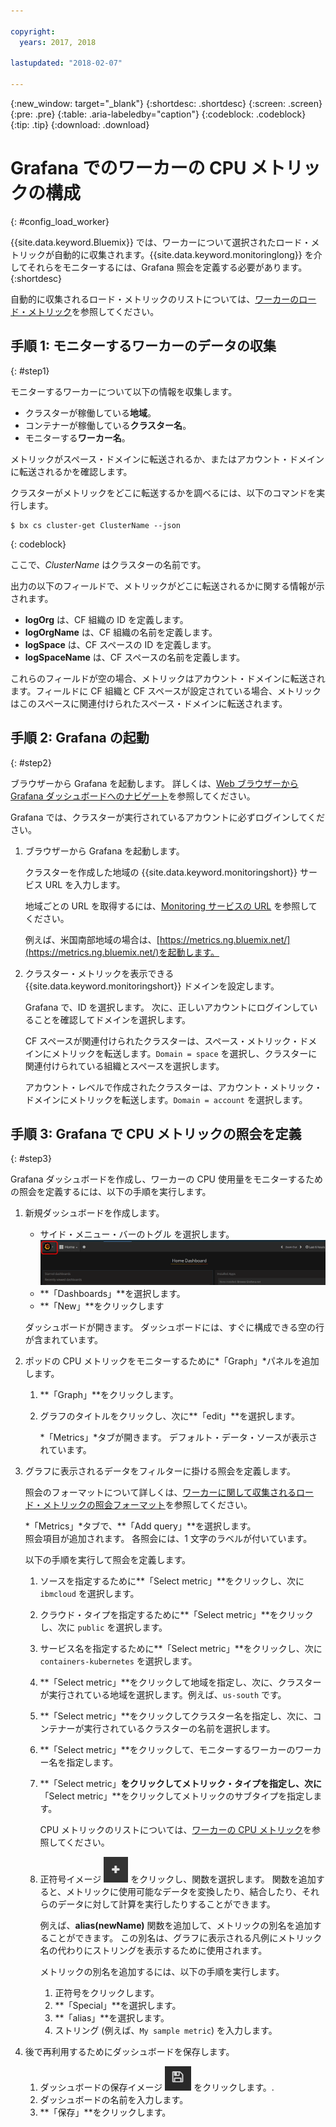 ```yaml
---

copyright:
  years: 2017, 2018

lastupdated: "2018-02-07"

---
```


{:new_window: target="_blank"}
{:shortdesc: .shortdesc}
{:screen: .screen}
{:pre: .pre}
{:table: .aria-labeledby="caption"}
{:codeblock: .codeblock}
{:tip: .tip}
{:download: .download}



# Grafana でのワーカーの CPU メトリックの構成
{: #config_load_worker}

{{site.data.keyword.Bluemix}} では、ワーカーについて選択されたロード・メトリックが自動的に収集されます。{{site.data.keyword.monitoringlong}} を介してそれらをモニターするには、Grafana 照会を定義する必要があります。
{:shortdesc}

自動的に収集されるロード・メトリックのリストについては、[ワーカーのロード・メトリック](/docs/services/cloud-monitoring/containers/monitoring_containers_ov.html#load_metrics_workers)を参照してください。


## 手順 1: モニターするワーカーのデータの収集
{: #step1}

モニターするワーカーについて以下の情報を収集します。

* クラスターが稼働している**地域**。
* コンテナーが稼働している**クラスター名**。 
* モニターする**ワーカー名**。 

メトリックがスペース・ドメインに転送されるか、またはアカウント・ドメインに転送されるかを確認します。

クラスターがメトリックをどこに転送するかを調べるには、以下のコマンドを実行します。

```
$ bx cs cluster-get ClusterName --json
```
{: codeblock}

ここで、*ClusterName* はクラスターの名前です。

出力の以下のフィールドで、メトリックがどこに転送されるかに関する情報が示されます。

* **logOrg** は、CF 組織の ID を定義します。
* **logOrgName** は、CF 組織の名前を定義します。
* **logSpace** は、CF スペースの ID を定義します。
* **logSpaceName** は、CF スペースの名前を定義します。

これらのフィールドが空の場合、メトリックはアカウント・ドメインに転送されます。フィールドに CF 組織と CF スペースが設定されている場合、メトリックはこのスペースに関連付けられたスペース・ドメインに転送されます。

## 手順 2: Grafana の起動
{: #step2}

ブラウザーから Grafana を起動します。 詳しくは、[Web ブラウザーから Grafana ダッシュボードへのナビゲート](/docs/services/cloud-monitoring/grafana/navigating_grafana.html#launch_grafana_from_browser)を参照してください。

Grafana では、クラスターが実行されているアカウントに必ずログインしてください。 

1. ブラウザーから Grafana を起動します。 

    クラスターを作成した地域の {{site.data.keyword.monitoringshort}} サービス URL を入力します。 
    
    地域ごとの URL を取得するには、[Monitoring サービスの URL](/docs/services/cloud-monitoring/monitoring_ov.html#region) を参照してください。

    例えば、米国南部地域の場合は、[https://metrics.ng.bluemix.net/](https://metrics.ng.bluemix.net/)を起動します。

2. クラスター・メトリックを表示できる {{site.data.keyword.monitoringshort}} ドメインを設定します。

    Grafana で、ID を選択します。 次に、正しいアカウントにログインしていることを確認してドメインを選択します。

    CF スペースが関連付けられたクラスターは、スペース・メトリック・ドメインにメトリックを転送します。`Domain = space` を選択し、クラスターに関連付けられている組織とスペースを選択します。

    アカウント・レベルで作成されたクラスターは、アカウント・メトリック・ドメインにメトリックを転送します。`Domain = account` を選択します。



## 手順 3: Grafana で CPU メトリックの照会を定義
{: #step3}

Grafana ダッシュボードを作成し、ワーカーの CPU 使用量をモニターするための照会を定義するには、以下の手順を実行します。

1. 新規ダッシュボードを作成します。

    * サイド・メニュー・バーのトグル を選択します。![Grafana サイド・メニュー・バー](images/grafana_settings.gif "Grafana サイド・メニュー・バー")
    * **「Dashboards」**を選択します。
    * **「New」**をクリックします

    ダッシュボードが開きます。 ダッシュボードには、すぐに構成できる空の行が含まれています。

2. ポッドの CPU メトリックをモニターするために*「Graph」*パネルを追加します。

    1. **「Graph」**をクリックします。

    2. グラフのタイトルをクリックし、次に**「edit」**を選択します。

        *「Metrics」*タブが開きます。 デフォルト・データ・ソースが表示されています。

3. グラフに表示されるデータをフィルターに掛ける照会を定義します。 

    照会のフォーマットについて詳しくは、[ワーカーに関して収集されるロード・メトリックの照会フォーマット](/docs/services/cloud-monitoring/reference/metrics_format.html#load_workers)を参照してください。

    *「Metrics」*タブで、**「Add query」**を選択します。 <br>照会項目が追加されます。 各照会には、1 文字のラベルが付いています。
	
	以下の手順を実行して照会を定義します。

    1. ソースを指定するために**「Select metric」**をクリックし、次に `ibmcloud` を選択します。
    
    2. クラウド・タイプを指定するために**「Select metric」**をクリックし、次に `public` を選択します。
    
    3. サービス名を指定するために**「Select metric」**をクリックし、次に `containers-kubernetes` を選択します。
	
    4. **「Select metric」**をクリックして地域を指定し、次に、クラスターが実行されている地域を選択します。例えば、`us-south` です。
    
    5. **「Select metric」**をクリックしてクラスター名を指定し、次に、コンテナーが実行されているクラスターの名前を選択します。
		
	6. **「Select metric」**をクリックして、モニターするワーカーのワーカー名を指定します。
	
	7. **「Select metric」**をクリックしてメトリック・タイプを指定し、次に**「Select metric」**をクリックしてメトリックのサブタイプを指定します。
	
	    CPU メトリックのリストについては、[ワーカーの CPU メトリック](/docs/services/cloud-monitoring/containers/monitoring_containers_ov.html#load_metrics_workers)を参照してください。
	
	10. 正符号イメージ ![追加アイコン](images/grafana_plus_image.gif "正符号イメージ") をクリックし、関数を選択します。 関数を追加すると、メトリックに使用可能なデータを変換したり、結合したり、それらのデータに対して計算を実行したりすることができます。

        例えば、**alias(newName)** 関数を追加して、メトリックの別名を追加することができます。 この別名は、グラフに表示される凡例にメトリック名の代わりにストリングを表示するために使用されます。

        メトリックの別名を追加するには、以下の手順を実行します。

        1. 正符号をクリックします。
        2. **「Special」**を選択します。
        3. **「alias」**を選択します。
        4. ストリング (例えば、`My sample metric`) を入力します。

4. 後で再利用するためにダッシュボードを保存します。

    1. ダッシュボードの保存イメージ ![ダッシュボードの保存イメージ](images/grafana_save_image.gif "ダッシュボードの保存イメージ") をクリックします。.
    2. ダッシュボードの名前を入力します。
    3. **「保存」**をクリックします。

